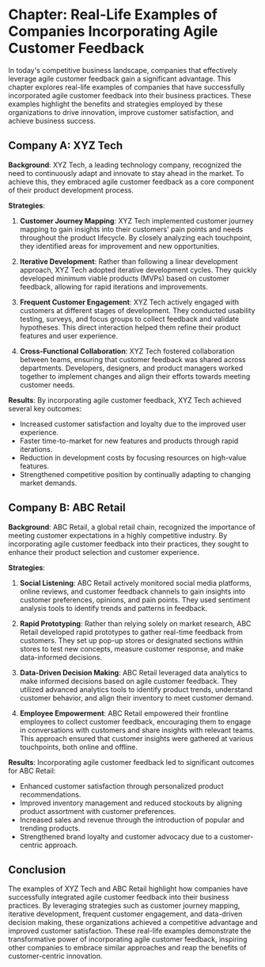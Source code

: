 Chapter: Real-Life Examples of Companies Incorporating Agile Customer Feedback
==============================================================================

In today's competitive business landscape, companies that effectively leverage agile customer feedback gain a significant advantage. This chapter explores real-life examples of companies that have successfully incorporated agile customer feedback into their business practices. These examples highlight the benefits and strategies employed by these organizations to drive innovation, improve customer satisfaction, and achieve business success.

Company A: XYZ Tech
-------------------

**Background**: XYZ Tech, a leading technology company, recognized the need to continuously adapt and innovate to stay ahead in the market. To achieve this, they embraced agile customer feedback as a core component of their product development process.

**Strategies**:

1. **Customer Journey Mapping**: XYZ Tech implemented customer journey mapping to gain insights into their customers' pain points and needs throughout the product lifecycle. By closely analyzing each touchpoint, they identified areas for improvement and new opportunities.

2. **Iterative Development**: Rather than following a linear development approach, XYZ Tech adopted iterative development cycles. They quickly developed minimum viable products (MVPs) based on customer feedback, allowing for rapid iterations and improvements.

3. **Frequent Customer Engagement**: XYZ Tech actively engaged with customers at different stages of development. They conducted usability testing, surveys, and focus groups to collect feedback and validate hypotheses. This direct interaction helped them refine their product features and user experience.

4. **Cross-Functional Collaboration**: XYZ Tech fostered collaboration between teams, ensuring that customer feedback was shared across departments. Developers, designers, and product managers worked together to implement changes and align their efforts towards meeting customer needs.

**Results**: By incorporating agile customer feedback, XYZ Tech achieved several key outcomes:

* Increased customer satisfaction and loyalty due to the improved user experience.
* Faster time-to-market for new features and products through rapid iterations.
* Reduction in development costs by focusing resources on high-value features.
* Strengthened competitive position by continually adapting to changing market demands.

Company B: ABC Retail
---------------------

**Background**: ABC Retail, a global retail chain, recognized the importance of meeting customer expectations in a highly competitive industry. By incorporating agile customer feedback into their practices, they sought to enhance their product selection and customer experience.

**Strategies**:

1. **Social Listening**: ABC Retail actively monitored social media platforms, online reviews, and customer feedback channels to gain insights into customer preferences, opinions, and pain points. They used sentiment analysis tools to identify trends and patterns in feedback.

2. **Rapid Prototyping**: Rather than relying solely on market research, ABC Retail developed rapid prototypes to gather real-time feedback from customers. They set up pop-up stores or designated sections within stores to test new concepts, measure customer response, and make data-informed decisions.

3. **Data-Driven Decision Making**: ABC Retail leveraged data analytics to make informed decisions based on agile customer feedback. They utilized advanced analytics tools to identify product trends, understand customer behavior, and align their inventory to meet customer demand.

4. **Employee Empowerment**: ABC Retail empowered their frontline employees to collect customer feedback, encouraging them to engage in conversations with customers and share insights with relevant teams. This approach ensured that customer insights were gathered at various touchpoints, both online and offline.

**Results**: Incorporating agile customer feedback led to significant outcomes for ABC Retail:

* Enhanced customer satisfaction through personalized product recommendations.
* Improved inventory management and reduced stockouts by aligning product assortment with customer preferences.
* Increased sales and revenue through the introduction of popular and trending products.
* Strengthened brand loyalty and customer advocacy due to a customer-centric approach.

Conclusion
----------

The examples of XYZ Tech and ABC Retail highlight how companies have successfully integrated agile customer feedback into their business practices. By leveraging strategies such as customer journey mapping, iterative development, frequent customer engagement, and data-driven decision making, these organizations achieved a competitive advantage and improved customer satisfaction. These real-life examples demonstrate the transformative power of incorporating agile customer feedback, inspiring other companies to embrace similar approaches and reap the benefits of customer-centric innovation.
